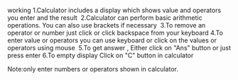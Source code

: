 

working
1.Calculator includes a display which  shows value and operators you enter and the result ​
2.Calculator can perform basic arithmetic operations. You can also  use brackets if necessary ​
3.To remove an operator or number just click           or click backspace from your keyboard​
4.To enter value or operators you can use  keyboard or click on the values or operators using mouse ​
5.To get answer , Either click on "Ans" button  or just press enter​
6.To empty display Click on "C" button in calculator​

Note:​only enter numbers or operators shown in calculator. ​
